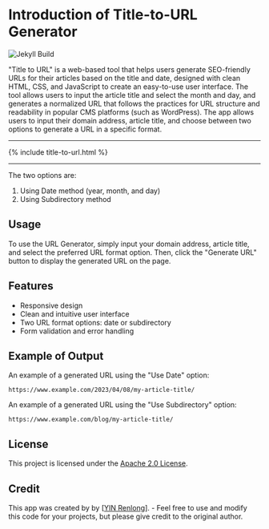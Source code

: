 # Introduction of Title-to-URL Generator
![Jekyll Build](https://github.com/YIN-Renlong/Title-to-URL/actions/workflows/jekyll-gh-pages.yml/badge.svg)


"Title to URL" is a web-based tool that helps users generate SEO-friendly URLs for their articles based on the title and date, designed with clean HTML, CSS, and JavaScript to create an easy-to-use user interface. The tool allows users to input the article title and select the month and day, and generates a normalized URL that follows the practices for URL structure and readability in popular CMS platforms (such as WordPress). The app allows users to input their domain address, article title, and choose between two options to generate a URL in a specific format. 

---

{% include title-to-url.html %}

---

The two options are:

1. Using Date method (year, month, and day)
2. Using Subdirectory method


## Usage

To use the URL Generator, simply input your domain address, article title, and select the preferred URL format option. Then, click the "Generate URL" button to display the generated URL on the page.

## Features

- Responsive design
- Clean and intuitive user interface
- Two URL format options: date or subdirectory
- Form validation and error handling

## Example of Output

An example of a generated URL using the "Use Date" option:

```
https://www.example.com/2023/04/08/my-article-title/
```

An example of a generated URL using the "Use Subdirectory" option:

```
https://www.example.com/blog/my-article-title/
```

## License

This project is licensed under the [Apache 2.0 License](LICENSE).

## Credit

This app was created by by [[YIN Renlong](https://github.com/YIN-Renlong)]. - Feel free to use and modify this code for your projects, but please give credit to the original author.

